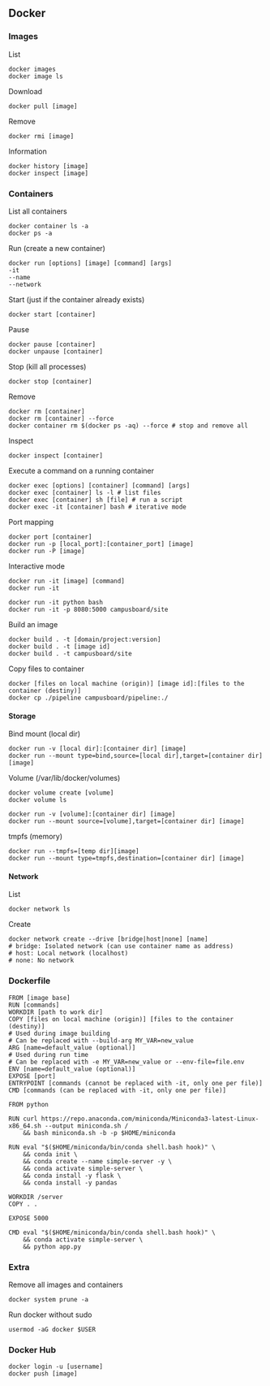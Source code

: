 ## Docker

### Images

List
```
docker images
docker image ls
```

Download
```
docker pull [image]
```

Remove
```
docker rmi [image]
```

Information
```
docker history [image]
docker inspect [image]
```

### Containers

List all containers
```
docker container ls -a
docker ps -a
```

Run (create a new container)
```
docker run [options] [image] [command] [args]
-it
--name
--network
```

Start (just if the container already exists)
```
docker start [container]
```

Pause
```
docker pause [container]
docker unpause [container]
```

Stop (kill all processes)
```
docker stop [container]
```

Remove
```
docker rm [container]
docker rm [container] --force
docker container rm $(docker ps -aq) --force # stop and remove all
```

Inspect
```
docker inspect [container]
```

Execute a command on a running container
```
docker exec [options] [container] [command] [args]
docker exec [container] ls -l # list files
docker exec [container] sh [file] # run a script
docker exec -it [container] bash # iterative mode
```

Port mapping
```
docker port [container]
docker run -p [local_port]:[container_port] [image]
docker run -P [image]
```

Interactive mode
```
docker run -it [image] [command]
docker run -it

docker run -it python bash
docker run -it -p 8080:5000 campusboard/site
```

Build an image
```
docker build . -t [domain/project:version]
docker build . -t [image id]
docker build . -t campusboard/site
```

Copy files to container
```
docker [files on local machine (origin)] [image id]:[files to the container (destiny)]
docker cp ./pipeline campusboard/pipeline:./
```

#### Storage

Bind mount (local dir)
```
docker run -v [local dir]:[container dir] [image]
docker run --mount type=bind,source=[local dir],target=[container dir] [image]
```

Volume (/var/lib/docker/volumes)
```
docker volume create [volume]
docker volume ls

docker run -v [volume]:[container dir] [image]
docker run --mount source=[volume],target=[container dir] [image]
```

tmpfs (memory)
```
docker run --tmpfs=[temp dir][image]
docker run --mount type=tmpfs,destination=[container dir] [image]
```

#### Network

List
```
docker network ls
```

Create
```
docker network create --drive [bridge|host|none] [name]
# bridge: Isolated network (can use container name as address)
# host: Local network (localhost)
# none: No network
```

### Dockerfile

```
FROM [image base]
RUN [commands]
WORKDIR [path to work dir]
COPY [files on local machine (origin)] [files to the container (destiny)]
# Used during image building
# Can be replaced with --build-arg MY_VAR=new_value
ARG [name=default_value (optional)]
# Used during run time
# Can be replaced with -e MY_VAR=new_value or --env-file=file.env
ENV [name=default_value (optional)]
EXPOSE [port]
ENTRYPOINT [commands (cannot be replaced with -it, only one per file)]
CMD [commands (can be replaced with -it, only one per file)]
```

```
FROM python

RUN curl https://repo.anaconda.com/miniconda/Miniconda3-latest-Linux-x86_64.sh --output miniconda.sh /
    && bash miniconda.sh -b -p $HOME/miniconda

RUN eval "$($HOME/miniconda/bin/conda shell.bash hook)" \
    && conda init \
    && conda create --name simple-server -y \
    && conda activate simple-server \
    && conda install -y flask \
    && conda install -y pandas

WORKDIR /server
COPY . .

EXPOSE 5000

CMD eval "$($HOME/miniconda/bin/conda shell.bash hook)" \
    && conda activate simple-server \
    && python app.py
```

### Extra

Remove all images and containers 
```
docker system prune -a
```

Run docker without sudo
```
usermod -aG docker $USER
```

### Docker Hub

```
docker login -u [username]
docker push [image]
```
